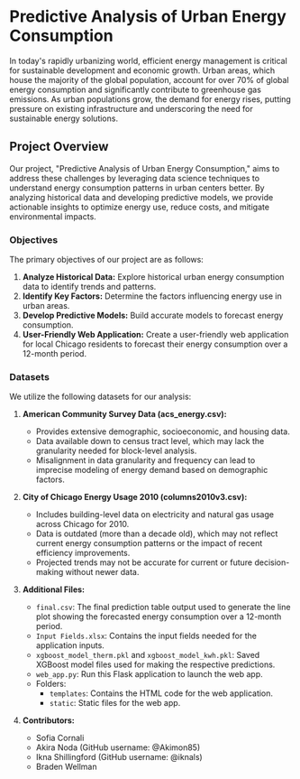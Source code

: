 # Predictive Analysis of Urban Energy Consumption

In today's rapidly urbanizing world, efficient energy management is critical for sustainable development and economic growth. Urban areas, which house the majority of the global population, account for over 70% of global energy consumption and significantly contribute to greenhouse gas emissions. As urban populations grow, the demand for energy rises, putting pressure on existing infrastructure and underscoring the need for sustainable energy solutions.

## Project Overview

Our project, "Predictive Analysis of Urban Energy Consumption," aims to address these challenges by leveraging data science techniques to understand energy consumption patterns in urban centers better. By analyzing historical data and developing predictive models, we provide actionable insights to optimize energy use, reduce costs, and mitigate environmental impacts. 

### Objectives

The primary objectives of our project are as follows:

1. **Analyze Historical Data:** Explore historical urban energy consumption data to identify trends and patterns.
2. **Identify Key Factors:** Determine the factors influencing energy use in urban areas.
3. **Develop Predictive Models:** Build accurate models to forecast energy consumption.
4. **User-Friendly Web Application:** Create a user-friendly web application for local Chicago residents to forecast their energy consumption over a 12-month period.

### Datasets

We utilize the following datasets for our analysis:

1. **American Community Survey Data (acs_energy.csv):**
   - Provides extensive demographic, socioeconomic, and housing data.
   - Data available down to census tract level, which may lack the granularity needed for block-level analysis.
   - Misalignment in data granularity and frequency can lead to imprecise modeling of energy demand based on demographic factors.

2. **City of Chicago Energy Usage 2010 (columns2010v3.csv):**
   - Includes building-level data on electricity and natural gas usage across Chicago for 2010.
   - Data is outdated (more than a decade old), which may not reflect current energy consumption patterns or the impact of recent efficiency improvements.
   - Projected trends may not be accurate for current or future decision-making without newer data.

3. **Additional Files:**
   - `final.csv`: The final prediction table output used to generate the line plot showing the forecasted energy consumption over a 12-month period.
   - `Input Fields.xlsx`: Contains the input fields needed for the application inputs.
   - `xgboost_model_therm.pkl` and `xgboost_model_kwh.pkl`: Saved XGBoost model files used for making the respective predictions.
   - `web_app.py`: Run this Flask application to launch the web app.
   - Folders:
     - `templates`: Contains the HTML code for the web application.
     - `static`: Static files for the web app.
       
4. **Contributors:**
   - Sofia Cornali
   - Akira Noda (GitHub username: @Akimon85)
   - Ikna Shillingford (GitHub username: @iknals)
   - Braden Wellman
   
